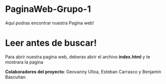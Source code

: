 # PaginaWeb-Grupo-1
Aquí podras encontrar nuestra Pagina web!

# Leer antes de buscar!
Para abrir nuestra pagina web, deberas abrir el archivo **index.html** y te mostrara la pagina

**Colaboradores del proyecto**: Geovanny Ulloa, Esteban Carrasco y Benjamin Bascuñan.
